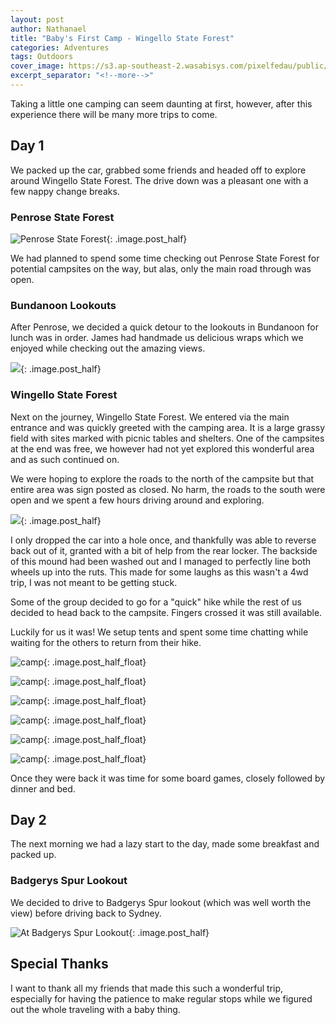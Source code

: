 ```yaml
---
layout: post
author: Nathanael
title: "Baby's First Camp - Wingello State Forest"
categories: Adventures
tags: Outdoors
cover_image: https://s3.ap-southeast-2.wasabisys.com/pixelfedau/public/m/_v2/541610247118679300/42a8ecf32-5a8865/yHq4QsfAZEC0/PZBVY8vUnHqYXiSHOwsz4fqyfG7YnzZQ8erH9PB4.jpg
excerpt_separator: "<!--more-->"
---
```

Taking a little one camping can seem daunting at first, however, after this experience there will be many more trips to come.
<!--more-->

## Day 1

We packed up the car, grabbed some friends and headed off to explore around Wingello State Forest. The drive down was a pleasant one with a few nappy change breaks.

### Penrose State Forest

![Penrose State Forest](https://s3.ap-southeast-2.wasabisys.com/pixelfedau/public/m/_v2/541610247118679300/42a8ecf32-5a8865/3ewrZoUr0IpG/qD4iHiNKjTVxizh9thX1XAIs9DHNaWUVlvY0CKCD.png){: .image.post_half}

We had planned to spend some time checking out Penrose State Forest for potential campsites on the way, but alas, only the main road through was open.

### Bundanoon Lookouts

<!-- ![Bundanoon](https://s3.ap-southeast-2.wasabisys.com/pixelfedau/public/m/_v2/541610247118679300/42a8ecf32-5a8865/r1BLmot68kw4/cGMJxIrkEQ18HwZ2kkRgtHQCMHGxPEniMS0YjQHz.png){: .image.post_half} -->

After Penrose, we decided a quick detour to the lookouts in Bundanoon for lunch was in order. James had handmade us delicious wraps which we enjoyed while checking out the amazing views.

![](https://s3.ap-southeast-2.wasabisys.com/pixelfedau/public/m/_v2/541610247118679300/42a8ecf32-5a8865/Z9H3rQ9sjump/9F76JxVA60U7qW5ielJTTPYsMQsyFQp8ewM4V9NW.jpg){: .image.post_half}

### Wingello State Forest

<!-- ![Wingello State Forest](https://s3.ap-southeast-2.wasabisys.com/pixelfedau/public/m/_v2/541610247118679300/42a8ecf32-5a8865/JbFBDi1H4NwE/YgCBvPlPa2yphkntdNupUd31F06qZ28WtcyXZu5O.png){: .image.post_half} -->

Next on the journey, Wingello State Forest. We entered via the main entrance and was quickly greeted with the camping area. It is a large grassy field with sites marked with picnic tables and shelters. One of the campsites at the end was free, we however had not yet explored this wonderful area and as such continued on.

We were hoping to explore the roads to the north of the campsite but that entire area was sign posted as closed. No harm, the roads to the south were open and we spent a few hours driving around and exploring.

![](https://s3.ap-southeast-2.wasabisys.com/pixelfedau/public/m/_v2/541610247118679300/42a8ecf32-5a8865/73gZgOA5Ezrd/ZBVdzc58VQSCYbgHEdj7hNCvSBwuauBdvr1jtWLj.jpg){: .image.post_half}

I only dropped the car into a hole once, and thankfully was able to reverse back out of it, granted with a bit of help from the rear locker. The backside of this mound had been washed out and I managed to perfectly line both wheels up into the ruts. This made for some laughs as this wasn't a 4wd trip, I was not meant to be getting stuck.

Some of the group decided to go for a "quick" hike while the rest of us decided to head back to the campsite. Fingers crossed it was still available.

Luckily for us it was! We setup tents and spent some time chatting while waiting for the others to return from their hike.

![camp](https://s3.ap-southeast-2.wasabisys.com/pixelfedau/public/m/_v2/541610247118679300/42a8ecf32-5a8865/hVrGONa8h9I1/GqkvJRTW10NFHYodH2NgxbnM3OE7P8HKvc7o3xzE.jpg){: .image.post_half_float}

![camp](https://s3.ap-southeast-2.wasabisys.com/pixelfedau/public/m/_v2/541610247118679300/42a8ecf32-5a8865/g5aK9squo0B5/lViYxo6qvvKP3cWBQ0Jn0Fb8nzOnxWHukHaZKkuN.jpg){: .image.post_half_float}

![camp](https://s3.ap-southeast-2.wasabisys.com/pixelfedau/public/m/_v2/541610247118679300/42a8ecf32-5a8865/wrqAd8LY7ww0/zcjahUgzgzWQVOGFZMBr81KlYZmuWOyT0GJEO9hC.jpg){: .image.post_half_float}

![camp](https://s3.ap-southeast-2.wasabisys.com/pixelfedau/public/m/_v2/541610247118679300/42a8ecf32-5a8865/hi3GvKCJDUFI/shSntTaIlHL2UZoMLqSBpC7y4wO90WubCll1dEfe.jpg){: .image.post_half_float}

![camp](https://s3.ap-southeast-2.wasabisys.com/pixelfedau/public/m/_v2/541610247118679300/42a8ecf32-5a8865/0MGwXzArkmFF/TRL3oiQPgYfOVlvfhUJrCz4J6QXwZP6veHGWgdE5.jpg){: .image.post_half_float}

![camp](https://s3.ap-southeast-2.wasabisys.com/pixelfedau/public/m/_v2/541610247118679300/42a8ecf32-5a8865/MypQCAECS4LN/xRYM3RJC0D1bjsY1rCQgWDMosbuBQCS22kg2csNF.jpg){: .image.post_half_float}

Once they were back it was time for some board games, closely followed by dinner and bed.

## Day 2

The next morning we had a lazy start to the day, made some breakfast and packed up.

### Badgerys Spur Lookout

We decided to drive to Badgerys Spur lookout (which was well worth the view) before driving back to Sydney.

![At Badgerys Spur Lookout](https://s3.ap-southeast-2.wasabisys.com/pixelfedau/public/m/_v2/541610247118679300/42a8ecf32-5a8865/yHq4QsfAZEC0/PZBVY8vUnHqYXiSHOwsz4fqyfG7YnzZQ8erH9PB4.jpg){: .image.post_half}

## Special Thanks

I want to thank all my friends that made this such a wonderful trip, especially for having the patience to make regular stops while we figured out the whole traveling with a baby thing.
